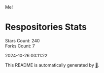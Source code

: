 Me!

# Respositories Stats
Stars Count: 240  
Forks Count: 7

2024-10-26 00:11:22  

This README is automatically generated by [🐰](https://github.com/rnitta/rnitta).
